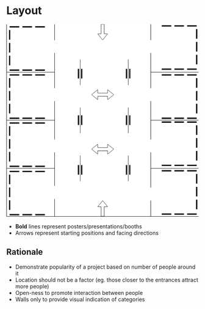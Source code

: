 Layout
======

![layout](layout.png)

- __Bold__ lines represent posters/presentations/booths
- Arrows represent starting positions and facing directions

## Rationale
- Demonstrate popularity of a project based on number of people around it
- Location should not be a factor (eg. those closer to the entrances attract more people)
- Open-ness to promote interaction between people
- Walls only to provide visual indication of categories